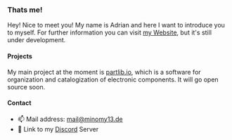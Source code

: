 ### Thats me!

Hey! Nice to meet you! My name is Adrian and here I want to introduce you to myself. For further information you can visit [my Website](https://www.minomy13.de), but it's still under development.

#### Projects

My main project at the moment is [partlib.io](https://github.com/partlib-io), which is a software for organization and catalogization of electronic components. It will go open source soon.

#### Contact

- 📫 Mail address: mail@minomy13.de
- 💬 Link to my [Discord](https://discord.minomy13.de) Server
